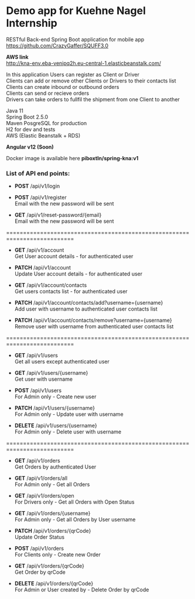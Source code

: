 # Demo app for Kuehne Nagel Internship
RESTful Back-end Spring Boot application for mobile app https://github.com/CrazyGaffer/SQUFF3.0

**AWS link** <br>
http://kna-env.eba-venipq2h.eu-central-1.elasticbeanstalk.com/

In this application Users can register as Client or Driver <br>
Clients can add or remove other Clients or Drivers to their contacts list <br>
Clients can create inbound or outbound orders <br>
Clients can send or recieve orders <br>
Drivers can take orders to fullfil the shipment from one Client to another <br>

Java 11  <br>
Spring Boot 2.5.0  <br>
Maven
PosgreSQL for production <br>
H2 for dev and tests <br>
AWS (Elastic Beanstalk + RDS)<br>

**Angular v12 (Soon)**

Docker image is available here **piboxtln/spring-kna:v1**

### List of API end points:

- **POST**     /api/v1/login <br>

- **POST**     /api/v1/register <br>
Email with the new password will be sent

- **GET**      /api/v1/reset-password/{email} <br>
Email with the new password will be sent

==========================================================================

- **GET**      /api/v1/account <br>
Get User account details - for authenticated user

- **PATCH**    /api/v1/account <br>
Update User account details - for authenticated user

- **GET**      /api/v1/account/contacts <br>
Get users contacts list - for authenticated user

- **PATCH**    /api/v1/account/contacts/add?username={username} <br>
Add user with username to authenticated user contacts list

- **PATCH**    /api/v1/account/contacts/remove?username={username} <br>
Remove user with username from authenticated user contacts list

==========================================================================

- **GET**      /api/v1/users <br>
Get all users except authenticated user

- **GET**      /api/v1/users/{username} <br>
Get user with username

- **POST**     /api/v1/users <br>
For Admin only - Create new user

- **PATCH**    /api/v1/users/{username} <br>
For Admin only - Update user with username

- **DELETE**   /api/v1/users/{username} <br>
For Admin only - Delete user with username

==========================================================================

- **GET**      /api/v1/orders <br>
Get Orders by authenticated User

- **GET**      /api/v1/orders/all <br>
For Admin only - Get all Orders

- **GET**      /api/v1/orders/open <br>
For Drivers only - Get all Orders with Open Status

- **GET**      /api/v1/orders/{username} <br>
For Admin only - Get all Orders by User username

- **PATCH**    /api/v1/orders/{qrCode} <br>
Update Order Status

- **POST**     /api/v1/orders <br>
For Clients only - Create new Order

- **GET**      /api/v1/orders/{qrCode} <br>
Get Order by qrCode

- **DELETE**   /api/v1/orders/{qrCode} <br>
For Admin or User created by - Delete Order by qrCode
